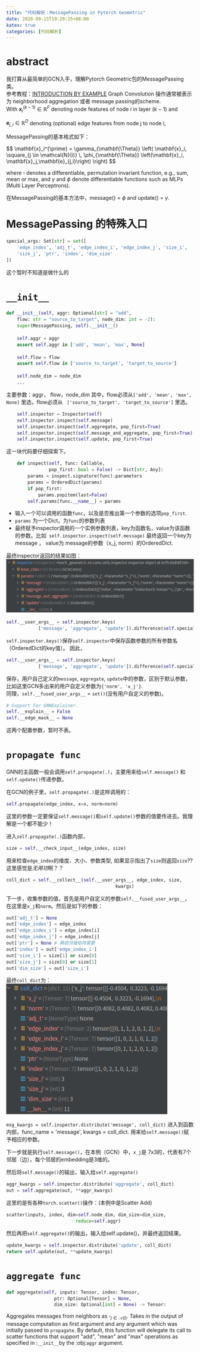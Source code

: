 ```yaml
---
title: "代码解析：MessagePassing in Pytorch Geometric"
date: 2020-09-15T19:29:25+08:00
katex: true
categories: [代码解析]
---
```


# abstract
我打算从最简单的GCN入手，理解Pytorch Geometric包的MessagePassing类。  
参考教程：[INTRODUCTION BY EXAMPLE](https://pytorch-geometric.readthedocs.io/en/latest/notes/introduction.html)
Graph Convolution 操作通常被表示为 neighborhood aggregation 或者 message passing的scheme.  
With <span>$\mathbf{x}^{(k-1)}_i \in \mathbb{R}^F$<span> denoting node  features  of node <span>$i$<span> in layer <span>$(k−1)$<span> and  

<span>$\mathbf{e}_{j,i} \in \mathbb{R}^D$<span> denoting (optional) edge features from node j to node i,

MessagePassing的基本格式如下：

<div>
$$
\mathbf{x}_i^{\prime} = \gamma_{\mathbf{\Theta}} \left( \mathbf{x}_i,
        \square_{j \in \mathcal{N}(i)} \, \phi_{\mathbf{\Theta}}
        \left(\mathbf{x}_i, \mathbf{x}_j,\mathbf{e}_{j,i}\right) \right)
$$
<div>

where $\square$ denotes a differentiable, permutation invariant function, e.g., sum, mean or max, and $\gamma$ and $\phi$ denote differentiable functions such as MLPs (Multi Layer Perceptrons).

在MessagePassing的基本方法中，message() = $\phi$ and update() = $\gamma$.

# MessagePassing 的特殊入口
```python
special_args: Set[str] = set([
    'edge_index', 'adj_t', 'edge_index_i', 'edge_index_j', 'size_i',
    'size_j', 'ptr', 'index', 'dim_size'
])
```
这个暂时不知道是做什么的

#  `__init__ `
```python
def __init__(self, aggr: Optional[str] = "add",
    flow: str = "source_to_target", node_dim: int = -2):
    super(MessagePassing, self).__init__()

    self.aggr = aggr
    assert self.aggr in ['add', 'mean', 'max', None]

    self.flow = flow
    assert self.flow in ['source_to_target', 'target_to_source']

    self.node_dim = node_dim
    ...
```
主要参数：aggr， flow，node_dim
其中，flow必须从`['add', 'mean', 'max', None]` 里选，flow必须从 ` ['source_to_target', 'target_to_source']` 里选。

```python
    self.inspector = Inspector(self)
    self.inspector.inspect(self.message)
    self.inspector.inspect(self.aggregate, pop_first=True)
    self.inspector.inspect(self.message_and_aggregate, pop_first=True)
    self.inspector.inspect(self.update, pop_first=True)
```
这一块代码要仔细探索下。
```python
    def inspect(self, func: Callable,
                pop_first: bool = False) -> Dict[str, Any]:
        params = inspect.signature(func).parameters
        params = OrderedDict(params)
        if pop_first:
            params.popitem(last=False)
        self.params[func.__name__] = params
```
- 输入一个可以调用的函数`func`，以及是否推出第一个参数的选项`pop_first`.
- `params` 为一个Dict，为`func`的参数列表
- 最终赋予inspector调用的一个实例参数列表，key为函数名，value为该函数的参数。比如` self.inspector.inspect(self.message)` 最终返回一个key为 message ， value为 message的参数（x_j, norm）的OrderedDict.  

最终inspector返回的结果如图：
![2020-09-16-09-01-46.png](2020-09-16-09-01-46.png)

```python
self.__user_args__ = self.inspector.keys(
            ['message', 'aggregate', 'update']).difference(self.special_args)
```
`self.inspector.keys()`保存`self.inspector`中保存函数参数的所有参数名（OrderedDict的key值）。
因此，
```python
self.__user_args__ = self.inspector.keys(
            ['message', 'aggregate', 'update']).difference(self.special_args)
```
保存，用户自己定义的`message`, `aggregate`, `update`中的参数，区别于默认参数，比如这里GCN多出来的用户自定义参数为`{'norm', 'x_j'}`.  
同理，` self.__fused_user_args__ ` = `set()`(没有用户自定义的参数)。

```python
# Support for GNNExplainer.
self.__explain__ = False
self.__edge_mask__ = None
```
这两个配置参数，暂时不表。

# `propagate func`
GNN的主函数一般会调用`self.propagate(.)`，主要用来给`self.message()` 和 `self.update()`传递参数。

在GCN的例子里，`self.propagate(.)`是这样调用的：
```python
self.propagate(edge_index, x=x, norm=norm)
```
这里的参数一定要保证`self.message()`和`self.update()`参数的值要传进去。我理解是一个都不能少！

进入`self.propagate(.)`函数内部，
```python
size = self.__check_input__(edge_index, size)
```
用来检查`edge_index`的维度、大小、参数类型, 如果显示指出了`size`则返回`size`??
这里感觉是*无用功*啊？？


```python
coll_dict = self.__collect__(self.__user_args__, edge_index, size,
                                         kwargs)
```
下一步，收集参数的值，首先是用户自定义的参数`self.__fused_user_args__`，在这里是`x_j`和`norm`。然后是如下的参数：

```python
out['adj_t'] = None
out['edge_index'] = edge_index
out['edge_index_i'] = edge_index[i]
out['edge_index_j'] = edge_index[j]
out['ptr'] = None # 稀疏邻接矩阵需要
out['index'] = out['edge_index_i']
out['size_i'] = size[1] or size[0]
out['size_j'] = size[0] or size[1]
out['dim_size'] = out['size_i']
```

最终`coll_dict`为：
![2020-09-16-09-57-08.png](2020-09-16-09-57-08.png)

<!-- <object type="image/svg+xml" data="xxx.svg"></object> -->
<!-- {{ readFile "http://www.w3.org/2000/svg" }} -->
<!-- <img id="embed" src="xxx.svg", type="image/svg+xml"> -->
<!-- <svg xmlns="http://www.w3.org/2000/svg" icon="tags"> -->

`msg_kwargs = self.inspector.distribute('message', coll_dict)`
 进入到函数内部，func_name = 'message', kwargs = coll_dict.
 用来给`self.message()`赋予相应的参数。

 下一步就是执行`self.message()`，在本例（GCN）中，`x_j`是 7x3的，代表有7个邻居（边），每个邻居的embedding是3维的。

然后将`self.message()`的输出，输入给`self.aggregate()`
 ```python
 aggr_kwargs = self.inspector.distribute('aggregate', coll_dict)
out = self.aggregate(out, **aggr_kwargs)
 ```
 这里的是有各种`torch.scatter()`操作：(本例中是Scatter Add)
 ```python
 scatter(inputs, index, dim=self.node_dim, dim_size=dim_size,
                           reduce=self.aggr)
 ```

然后再把`self.aggregate()`的输出，输入给self.update()，并最终返回结果。
```python
update_kwargs = self.inspector.distribute('update', coll_dict)
return self.update(out, **update_kwargs)
```
 




# `aggregate func`

```python
def aggregate(self, inputs: Tensor, index: Tensor,
                  ptr: Optional[Tensor] = None,
                  dim_size: Optional[int] = None) -> Tensor:
```
Aggregates messages from neighbors as  <span>$\square_{j \in \mathcal{N}(i)}$<span>. Takes in the output of message computation as first argument and any argument which was initially passed to `propagate`. By default, this function will delegate its call to scatter functions that support "add", "mean" and "max" operations as specified in :`__init__`by the :obj:`aggr` argument.